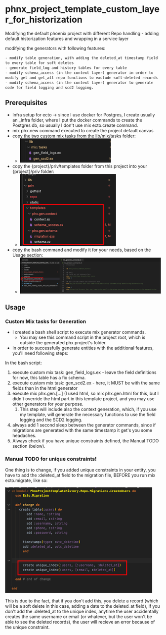 # phnx_project_template_custom_layer_for_historization
Modifying the default phoenix project with different Repo handling - adding default historization features and wrapping in a service layer

modifying the generators with following features:

	- modify table generation, with adding the deleted_at timestamp field to every table for soft deletes
	- generate field_log and history tables for every table
	- modify schema_access (in the context layer) generator in order to modify get and get_all repo functions to exclude soft-deleted records
	- modify schema_access (in the context layer) generator to generate code for field logging and scd2 logging.

## Prerequisites

- Infra setup for ecto -> since I use docker for Postgres, I create usually an _infra folder, where I put the docker commands to create the Postgres db, so usually I don't use mix ecto.create command.
- mix phx.new command executed to create the project default canvas
- copy the two custom mix tasks from the lib/mix/tasks folder:
  - ![custom_mix_tasks](./readme_assets/custom_mix_tasks.png)
- copy the {project}/priv/templates folder from this project into your {project}/priv folder:
  - ![templates](./readme_assets/templates.png)
- copy the bash command and modify it for your needs, based on the Usage section:
  - ![bash_script_to_generate](./readme_assets/bash_script_to_generate.png)

## Usage

### Custom Mix tasks for Generation

- I created a bash shell script to execute mix generator commands.
  - You may see this command script in the project root, which is outside the generated phx project's folder.
- In order to successfully generate entities with the additional features, you'll need following steps:

In the bash script:

1. execute custom mix task: gen_field_logs.ex - leave the field definitions for now, this table has a fix schema.
2. execute custom mix task: gen_scd2.ex - here, it MUST be with the same fields than in the html generator
3. execute mix phx.gen.[...] (I used html, so mix phx.gen.html for this, but I didn't override the html part in this template project, and you may use other generators for your purpose.
   1. This step will include also the context generation, which, if you use my template, will generate the necessary functions to use the field logging and the SCD2 logging.
4. always add 1 second sleep between the generator commands, since if migrations are generated with the same timestamp it get's you some headaches.
5. Always check if you have unique constraints defined, the Manual TODO section (below).

### Manual TODO for unique constraints!

One thing is to change, if you added unique constraints in your entity, you have to add the :deleted_at field to the migration file, BEFORE you run mix ecto.migrate, like so:

![unique_index_manual change](./readme_assets/unique_index_manual_change.png)

This is due to the fact, that if you don't add this, you delete a record (which will be a soft delete in this case, adding a date to the deleted_at field), if you don't add the :deleted_at to the unique index, anytime the user accidentally creates the same username or email (or whatever, but the user won't be able to see the deleted records), the user will recieve an error because of the unique constraint.

